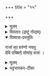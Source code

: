 +++
title = "१५"

+++

<details><summary>मूलम्</summary>

सोमा॑य॒ वासः॑ । 
</details>


<details><summary>विस्तारः (द्रष्टुं नोद्यम्)</summary>

2अथ द्वितीयः सोमाय वास इत्यादि । अत्रापि 'देवस्य त्वा' इत्यादि 'प्रतिगृह्णातु' इत्यन्तं समानम् । 'अग्नये हिरण्यं' इत्येतत्स्थाने 'सोमाय वासः' इति द्रष्टव्यम् । एवमुत्तरेष्वपि प्रयोगः । 

</details>


<div class="js_include" url="/vedAH_yajuH/taittirIyam/AraNyakam/yajuH/sarva-prastutiH/03/15-17_pratigrahAH/devasya_tvA_savituH__pratigRhNAmi.md"  newLevelForH1="5" includeTitle="false"> </div>  


<details open><summary>विश्वास-प्रस्तुतिः</summary>

राजा᳚ त्वा॒ वरु॑णो नयतु  
देवि दख्षिणे॒ सोमा॑य॒ वासः॑ ।   
</details>

<details><summary>मूलम्</summary>

राजा᳚ त्वा॒ वरु॑णो नयतु  
देवि दख्षिणे॒ सोमा॑य॒ वासः॑ ।  
</details>

<details><summary>भट्टभास्कर-टीका</summary>

हे हिरण्यात्मिके ! देवि! दक्षिणे! राजा वरुणः त्वां ... नयतु । तच्चेयमिष्टकाऽस्ति ।
</details>


<div class="js_include" url="/vedAH_yajuH/taittirIyam/AraNyakam/yajuH/sarva-prastutiH/03/15-17_pratigrahAH/tenAmRtatvam_ashyAm.md"  newLevelForH1="5" includeTitle="false"> </div>  
